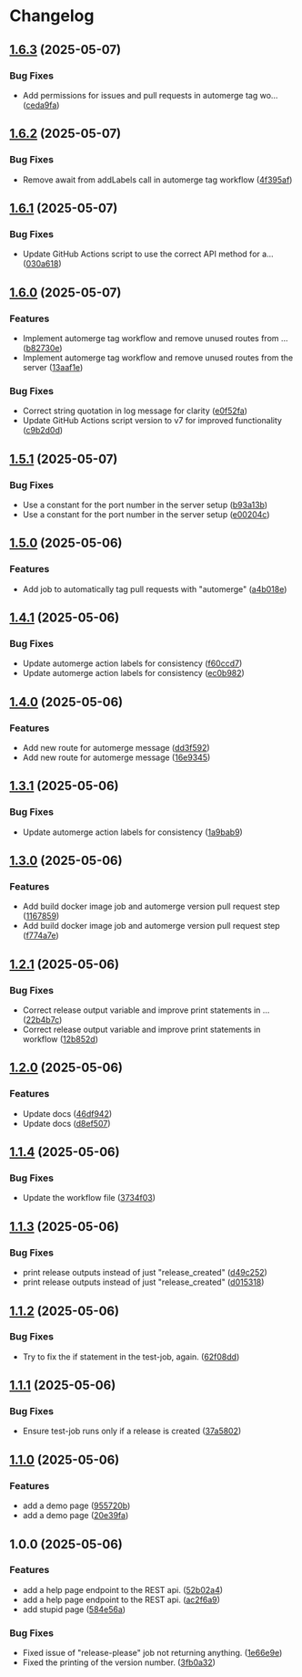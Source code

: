 # Changelog

## [1.6.3](https://github.com/Baby-Monitor-Simulator/semantic-versioning-demo/compare/v1.6.2...v1.6.3) (2025-05-07)


### Bug Fixes

* Add permissions for issues and pull requests in automerge tag wo… ([ceda9fa](https://github.com/Baby-Monitor-Simulator/semantic-versioning-demo/commit/ceda9fa13fc8417954333f7e853d7fd658e6fbb9))

## [1.6.2](https://github.com/Baby-Monitor-Simulator/semantic-versioning-demo/compare/v1.6.1...v1.6.2) (2025-05-07)


### Bug Fixes

* Remove await from addLabels call in automerge tag workflow ([4f395af](https://github.com/Baby-Monitor-Simulator/semantic-versioning-demo/commit/4f395af6a8176dadc4ca1d36d5cef872e9345ce6))

## [1.6.1](https://github.com/Baby-Monitor-Simulator/semantic-versioning-demo/compare/v1.6.0...v1.6.1) (2025-05-07)


### Bug Fixes

* Update GitHub Actions script to use the correct API method for a… ([030a618](https://github.com/Baby-Monitor-Simulator/semantic-versioning-demo/commit/030a618df44da66e38586d8a32fabe1b42a8961a))

## [1.6.0](https://github.com/Baby-Monitor-Simulator/semantic-versioning-demo/compare/v1.5.1...v1.6.0) (2025-05-07)


### Features

* Implement automerge tag workflow and remove unused routes from … ([b82730e](https://github.com/Baby-Monitor-Simulator/semantic-versioning-demo/commit/b82730ec26a6af868a5d20882b1e5099971bb434))
* Implement automerge tag workflow and remove unused routes from the server ([13aaf1e](https://github.com/Baby-Monitor-Simulator/semantic-versioning-demo/commit/13aaf1e64fe75f65bf7a9dae69bc7d19ce39443a))


### Bug Fixes

* Correct string quotation in log message for clarity ([e0f52fa](https://github.com/Baby-Monitor-Simulator/semantic-versioning-demo/commit/e0f52fa46e19cc1db0281f609f49ec90ed2f2d79))
* Update GitHub Actions script version to v7 for improved functionality ([c9b2d0d](https://github.com/Baby-Monitor-Simulator/semantic-versioning-demo/commit/c9b2d0dcecdfc2453d97624b70c44a788e28fab0))

## [1.5.1](https://github.com/Baby-Monitor-Simulator/semantic-versioning-demo/compare/v1.5.0...v1.5.1) (2025-05-07)


### Bug Fixes

* Use a constant for the port number in the server setup ([b93a13b](https://github.com/Baby-Monitor-Simulator/semantic-versioning-demo/commit/b93a13bb7cefe52537455b5b37442ba55a56730b))
* Use a constant for the port number in the server setup ([e00204c](https://github.com/Baby-Monitor-Simulator/semantic-versioning-demo/commit/e00204c51bed7c48593d580d008212bf8c273c22))

## [1.5.0](https://github.com/rikdgd/semantic-versioning-demo/compare/v1.4.1...v1.5.0) (2025-05-06)


### Features

* Add job to automatically tag pull requests with "automerge" ([a4b018e](https://github.com/rikdgd/semantic-versioning-demo/commit/a4b018e77f6679f86770c8d043af2356b96241c1))

## [1.4.1](https://github.com/rikdgd/semantic-versioning-demo/compare/v1.4.0...v1.4.1) (2025-05-06)


### Bug Fixes

* Update automerge action labels for consistency ([f60ccd7](https://github.com/rikdgd/semantic-versioning-demo/commit/f60ccd742f0a8acc9610b968c7589585b6b17d19))
* Update automerge action labels for consistency ([ec0b982](https://github.com/rikdgd/semantic-versioning-demo/commit/ec0b982de851e179ff4269caa645b090e4e57c9e))

## [1.4.0](https://github.com/rikdgd/semantic-versioning-demo/compare/v1.3.1...v1.4.0) (2025-05-06)


### Features

* Add new route for automerge message ([dd3f592](https://github.com/rikdgd/semantic-versioning-demo/commit/dd3f592e0b2a47dd93ee604f21f445744ca9cf34))
* Add new route for automerge message ([16e9345](https://github.com/rikdgd/semantic-versioning-demo/commit/16e9345fb8bab92efa71839de48063892849c9b5))

## [1.3.1](https://github.com/rikdgd/semantic-versioning-demo/compare/v1.3.0...v1.3.1) (2025-05-06)


### Bug Fixes

* Update automerge action labels for consistency ([1a9bab9](https://github.com/rikdgd/semantic-versioning-demo/commit/1a9bab927981ae63da50120be201f58e887c3fc5))

## [1.3.0](https://github.com/rikdgd/semantic-versioning-demo/compare/v1.2.1...v1.3.0) (2025-05-06)


### Features

* Add build docker image job and automerge version pull request step ([1167859](https://github.com/rikdgd/semantic-versioning-demo/commit/11678597382203a0ad64e1bb4bb4b5881a1e7dac))
* Add build docker image job and automerge version pull request step ([f774a7e](https://github.com/rikdgd/semantic-versioning-demo/commit/f774a7e3283294719dbaddb02a52877286cacd65))

## [1.2.1](https://github.com/rikdgd/semantic-versioning-demo/compare/v1.2.0...v1.2.1) (2025-05-06)


### Bug Fixes

* Correct release output variable and improve print statements in … ([22b4b7c](https://github.com/rikdgd/semantic-versioning-demo/commit/22b4b7cfbd1a331dedee7bb0117c45d0c5969490))
* Correct release output variable and improve print statements in workflow ([12b852d](https://github.com/rikdgd/semantic-versioning-demo/commit/12b852dedfc298c18ec9cc5d7f8f26073e696385))

## [1.2.0](https://github.com/rikdgd/semantic-versioning-demo/compare/v1.1.4...v1.2.0) (2025-05-06)


### Features

* Update docs ([46df942](https://github.com/rikdgd/semantic-versioning-demo/commit/46df942ae04b68442d77d35b0b0100f0e555c02e))
* Update docs ([d8ef507](https://github.com/rikdgd/semantic-versioning-demo/commit/d8ef507401310e68a4144fb913ed26c61318d73c))

## [1.1.4](https://github.com/rikdgd/semantic-versioning-demo/compare/v1.1.3...v1.1.4) (2025-05-06)


### Bug Fixes

* Update the workflow file ([3734f03](https://github.com/rikdgd/semantic-versioning-demo/commit/3734f0373b9ee26661aa64588bb1c5062c1765de))

## [1.1.3](https://github.com/rikdgd/semantic-versioning-demo/compare/v1.1.2...v1.1.3) (2025-05-06)


### Bug Fixes

* print release outputs instead of just "release_created" ([d49c252](https://github.com/rikdgd/semantic-versioning-demo/commit/d49c252d9fbf3215bb6b894841586ded272ed7c1))
* print release outputs instead of just "release_created" ([d015318](https://github.com/rikdgd/semantic-versioning-demo/commit/d01531800fb185ff65a265808fd77e014b47f4c4))

## [1.1.2](https://github.com/rikdgd/semantic-versioning-demo/compare/v1.1.1...v1.1.2) (2025-05-06)


### Bug Fixes

* Try to fix the if statement in the test-job, again. ([62f08dd](https://github.com/rikdgd/semantic-versioning-demo/commit/62f08ddd939eb1b3a0eae6f57b0e8d84ac990991))

## [1.1.1](https://github.com/rikdgd/semantic-versioning-demo/compare/v1.1.0...v1.1.1) (2025-05-06)


### Bug Fixes

* Ensure test-job runs only if a release is created ([37a5802](https://github.com/rikdgd/semantic-versioning-demo/commit/37a5802a10373d83eada7ebfe162a9830e5c0c56))

## [1.1.0](https://github.com/rikdgd/semantic-versioning-demo/compare/v1.0.0...v1.1.0) (2025-05-06)


### Features

* add a demo page ([955720b](https://github.com/rikdgd/semantic-versioning-demo/commit/955720bbe7e450415f50d014e8a5a819f200044e))
* add a demo page ([20e39fa](https://github.com/rikdgd/semantic-versioning-demo/commit/20e39faab6b904316286e74fe5dc967baa8a0dbd))

## 1.0.0 (2025-05-06)


### Features

* add a help page endpoint to the REST api. ([52b02a4](https://github.com/rikdgd/semantic-versioning-demo/commit/52b02a4f0ea9f130079aaba05b0dc0bf2bb6940f))
* add a help page endpoint to the REST api. ([ac2f6a9](https://github.com/rikdgd/semantic-versioning-demo/commit/ac2f6a9934024b06ec341015c2227f99c763acc7))
* add stupid page ([584e56a](https://github.com/rikdgd/semantic-versioning-demo/commit/584e56ab29348a5069573f852ad1404d84c8f466))


### Bug Fixes

* Fixed issue of "release-please" job not returning anything. ([1e66e9e](https://github.com/rikdgd/semantic-versioning-demo/commit/1e66e9e7ff463429a749f2319787d59ed84bb4d1))
* Fixed the printing of the version number. ([3fb0a32](https://github.com/rikdgd/semantic-versioning-demo/commit/3fb0a321e81b0d4fb7c982f4e85f9823df75dd64))
